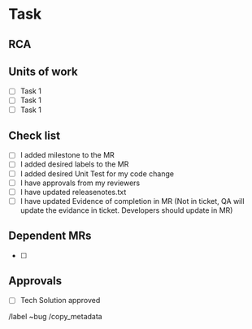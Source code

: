 # Task
<!-- Provide a brief description of the ticket and/or overall changes applied with this MR -->

## RCA
<!-- Provide a brief description on the Root Cause of this Bug -->

## Units of work
<!-- Please list down the Unit of works needed to achieve this User Story -->
- [ ] Task 1
- [ ] Task 1
- [ ] Task 1

## Check list
<!-- Decalre the checklist before assign this for Assignee -->
- [ ] I added milestone to the MR
- [ ] I added desired labels to the MR
- [ ] I added desired Unit Test for my code change
- [ ] I have approvals from my reviewers
- [ ] I have updated releasenotes.txt
- [ ] I have updated Evidence of completion in MR (Not in ticket, QA will update the evidance in ticket. Developers should update in MR)

## Dependent MRs
<!-- Add the links to dependent MR here -->
- [ ] 

## Approvals
- [ ] Tech Solution approved

/label ~bug
/copy_metadata <!-- #TicketNumber -->
